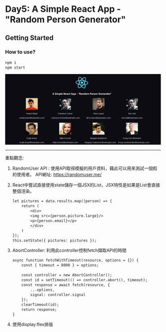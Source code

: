 # Day5: A Simple React App - "Random Person Generator"
## Getting Started

### How to use?
```
npm i
npm start
```
![finish1](./img/finish.jpg)

---
重點觀念:
1. RandomUser API : 使用API取得模擬的用戶資料，藉此可以用來測試一個假的使用者。
    API網址: https://randomuser.me/

2. React中嘗試直接使用state儲存一個JSX的List，JSX特性是如果是List會直接整個渲染。
    ```
    let pictures = data.results.map((person) => {
        return (
            <div>
            <img src={person.picture.large}/> 
            <p>{person.email}</p>
            </div>
        )
    });
    this.setState({ pictures: pictures });
    ```

3. AbortController: 利用此controller控制fetch擷取API的時間
    ```
    async function fetchWithTimeout(resource, options = {}) {
        const { timeout = 8000 } = options;
        
        const controller = new AbortController();
        const id = setTimeout(() => controller.abort(), timeout);
        const response = await fetch(resource, {
            ...options,
            signal: controller.signal  
        });
        clearTimeout(id);
        return response;
    }
    ```
4. 使用display:flex排版


